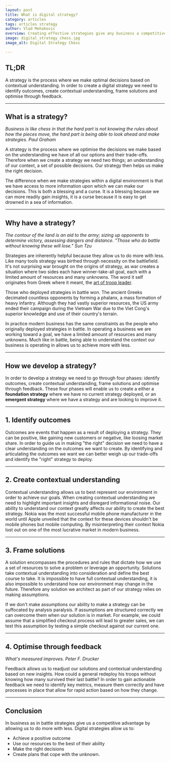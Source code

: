 ```yaml
---
layout: post
title: What is digital strategy?
category: articles
tags: articles strategy
author: Vlad Mehakovic
overview: Creating effective strategies give any business a competitive advantage. This article explains how strategy applies to digital.
image: digital_strategy_chess.jpg
image_alt: Digital Strategy Chess

---
```


## TL;DR

A strategy is the process where we make optimal decisions based on contextual understanding. In order to create a digital strategy we need to identify outcomes, create contextual understanding, frame solutions and optimise through feedback.

***

## What is a strategy?

<cite>Business is like chess in that the hard part is not knowing the rules about how the pieces move, the hard part is being able to look ahead and make strategies. <span class='reference'>Paul Graham</span></cite>

A strategy is the process where we optimise the decisions we make based on the understanding we have of all our options and their trade-offs. Therefore when we create a strategy we need two things; an understanding of our context, a set of possible decisions. Our strategy then helps us make the right decision.

The difference when we make strategies within a digital environment is that we have access to more information upon which we can make our decisions. This is both a blessing and a curse. It is a blessing because we can more readily gain insights, it is a curse because it is easy to get drowned in a sea of information.

***

## Why have a strategy?

<cite>The contour of the land is an aid to the army; sizing up opponents to determine victory, assessing dangers and distance. "Those who do battle without knowing these will lose." <span class='reference'>Sun Tzu</span></cite>

Strategies are inherently helpful because they allow us to do more with less. Like many tools strategy was birthed through necessity on the battlefield. It's not surprising war brought on the origins of strategy, as war creates a situation where two sides each have winner-take-all goal, each with a limited amount of resources and many unknowns. The word it self originates from Greek where it meant, the [art of troop leader](http://en.wikipedia.org/wiki/Strategy).

Those who deployed strategies in battle won. The ancient Greeks decimated countless opponents by forming a phalanx, a mass formation of heavy infantry. Although they had vastly superior resources, the US army ended their campaign during the Vietnam War due to the Viet Cong's superior knowledge and use of their country's terrain.

In practice modern business has the same constraints as the people who originally deployed strategies in battle. In operating a business we are working toward a goal, we have a limited amount of resources and many unknowns. Much like in battle, being able to understand the context our business is operating in allows us to achieve more with less.

***

## How we develop a strategy?

In order to develop a strategy we need to go through four phases: identify outcomes, create contextual understanding, frame solutions and optimise through feedback. These four phases will enable us to create a either a **foundation strategy** where we have no current strategy deployed, or an **emergent strategy** where we have a strategy and are looking to improve it.

***

## 1. Identify outcomes

Outcomes are events that happen as a result of deploying a strategy. They can be positive, like gaining new customers or negative, like loosing market share. In order to guide us in making "the right" decision we need to have a clear understanding on the outcomes we want to create. By identifying and articulating the outcomes we want we can better weigh up our trade-offs and identify the "right" strategy to deploy.

***

## 2. Create contextual understanding

Contextual understanding allows us to best represent our environment in order to achieve our goals. When creating contextual understanding we need to highlight important insights and disregard informational noise. Our ability to understand our context greatly affects our ability to create the best strategy. Nokia was the most successful mobile phone manufacturer in the world until Apple unveiled that the context for these devices shouldn't be mobile phones but mobile computing. By misinterpreting their context Nokia lost out on one of the most lucrative market in modern business.

***

## 3. Frame solutions

A solution encompasses the procedures and rules that dictate how we use a set of resources to solve a problem or leverage an opportunity. Solutions take contextual understanding into consideration and define the best course to take. It is impossible to have full contextual understanding, it is also impossible to understand how our environment may change in the future. Therefore any solution we architect as part of our strategy relies on making assumptions.

If we don't make assumptions our ability to make a strategy can be suffocated by analysis paralysis. If assumptions are structured correctly we can overcome them when our solution is in market. For example, we could assume that a simplified checkout process will lead to greater sales, we can test this assumption by testing a simple checkout against our current one.

***

## 4. Optimise through feedback

<cite>What's measured improves. <span class='reference'>Peter F. Drucker</span></cite>

Feedback allows us to readjust our solutions and contextual understanding based on new insights. How could a general redeploy his troops without knowing how many survived their last battle? In order to gain actionable feedback we need to identify key metrics, measure them correctly and have processes in place that allow for rapid action based on how they change.

***

## Conclusion

In business as in battle strategies give us a competitive advantage by allowing us to do more with less. Digital strategies allow us to:

* Achieve a positive outcome
* Use our resources to the best of their ability
* Make the right decisions
* Create plans that cope with the unknown.
